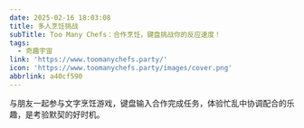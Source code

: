 ```yaml
---
date: 2025-02-16 18:03:08
title: 多人烹饪挑战
subTitle: Too Many Chefs：合作烹饪，键盘挑战你的反应速度！
tags:
  - 奇趣宇宙
link: 'https://www.toomanychefs.party/'
icon: 'https://www.toomanychefs.party/images/cover.png'
abbrlink: a40cf590
---
```


与朋友一起参与文字烹饪游戏，键盘输入合作完成任务，体验忙乱中协调配合的乐趣，是考验默契的好时机。